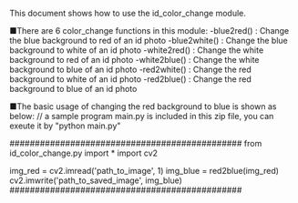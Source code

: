 This document shows how to use the id_color_change module.

■There are 6 color_change functions in this module:
  -blue2red()   : Change the blue background to red of an id photo
  -blue2white() : Change the blue background to white of an id photo
  -white2red()  : Change the white background to red of an id photo
  -white2blue() : Change the white background to blue of an id photo
  -red2white()  : Change the red background to white of an id photo
  -red2blue()   : Change the red background to blue of an id photo

■The basic usage of changing the red background to blue is shown as below:
// a sample program main.py is included in this zip file, you can exeute it by "python main.py"

##############################################
from id_color_change.py import *
import cv2

img_red  = cv2.imread('path_to_image', 1)
img_blue = red2blue(img_red)
cv2.imwrite('path_to_saved_image', img_blue)
##############################################

